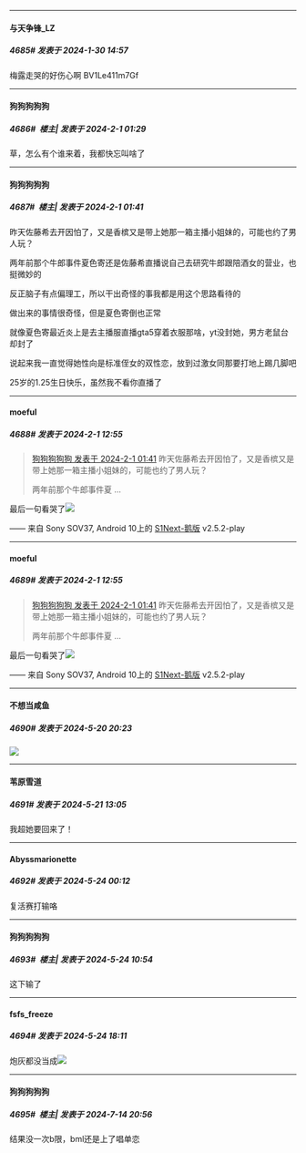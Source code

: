 
*****

####  与天争锋_LZ  
##### 4685#       发表于 2024-1-30 14:57

梅露走哭的好伤心啊
BV1Le411m7Gf


*****

####  狗狗狗狗狗  
##### 4686#         楼主| 发表于 2024-2-1 01:29

草，怎么有个谁来着，我都快忘叫啥了


*****

####  狗狗狗狗狗  
##### 4687#         楼主| 发表于 2024-2-1 01:41

昨天佐藤希去开因怕了，又是香槟又是带上她那一箱主播小姐妹的，可能也约了男人玩？

两年前那个牛郎事件夏色寄还是佐藤希直播说自己去研究牛郎跟陪酒女的营业，也挺微妙的

反正脑子有点偏理工，所以干出奇怪的事我都是用这个思路看待的

做出来的事情很奇怪，但是夏色寄倒也正常

就像夏色寄最近炎上是去主播服直播gta5穿着衣服那啥，yt没封她，男方老鼠台却封了

说起来我一直觉得她性向是标准侄女的双性恋，放到过激女同那要打地上踢几脚吧

25岁的1.25生日快乐，虽然我不看你直播了


*****

####  moeful  
##### 4688#       发表于 2024-2-1 12:55

<blockquote><a href="httphttps://bbs.saraba1st.com/2b/forum.php?mod=redirect&amp;goto=findpost&amp;pid=63847162&amp;ptid=1941125" target="_blank">狗狗狗狗狗 发表于 2024-2-1 01:41</a>
昨天佐藤希去开因怕了，又是香槟又是带上她那一箱主播小姐妹的，可能也约了男人玩？

两年前那个牛郎事件夏 ...</blockquote>
最后一句看哭了<img src="https://static.saraba1st.com/image/smiley/face2017/140.png" referrerpolicy="no-referrer">

—— 来自 Sony SOV37, Android 10上的 [S1Next-鹅版](https://github.com/ykrank/S1-Next/releases) v2.5.2-play

*****

####  moeful  
##### 4689#       发表于 2024-2-1 12:55

<blockquote><a href="httphttps://bbs.saraba1st.com/2b/forum.php?mod=redirect&amp;goto=findpost&amp;pid=63847162&amp;ptid=1941125" target="_blank">狗狗狗狗狗 发表于 2024-2-1 01:41</a>
昨天佐藤希去开因怕了，又是香槟又是带上她那一箱主播小姐妹的，可能也约了男人玩？

两年前那个牛郎事件夏 ...</blockquote>
最后一句看哭了<img src="https://static.saraba1st.com/image/smiley/face2017/140.png" referrerpolicy="no-referrer">

—— 来自 Sony SOV37, Android 10上的 [S1Next-鹅版](https://github.com/ykrank/S1-Next/releases) v2.5.2-play

*****

####  不想当咸鱼  
##### 4690#       发表于 2024-5-20 20:23

<img src="https://static.saraba1st.com/image/smiley/face2017/034.png" referrerpolicy="no-referrer">

*****

####  苇原雪道  
##### 4691#       发表于 2024-5-21 13:05

我超她要回来了！

*****

####  Abyssmarionette  
##### 4692#       发表于 2024-5-24 00:12

复活赛打输咯

*****

####  狗狗狗狗狗  
##### 4693#         楼主| 发表于 2024-5-24 10:54

这下输了

*****

####  fsfs_freeze  
##### 4694#       发表于 2024-5-24 18:11

炮灰都没当成<img src="https://static.saraba1st.com/image/smiley/face2017/034.png" referrerpolicy="no-referrer">

*****

####  狗狗狗狗狗  
##### 4695#         楼主| 发表于 2024-7-14 20:56

结果没一次b限，bml还是上了唱单恋

